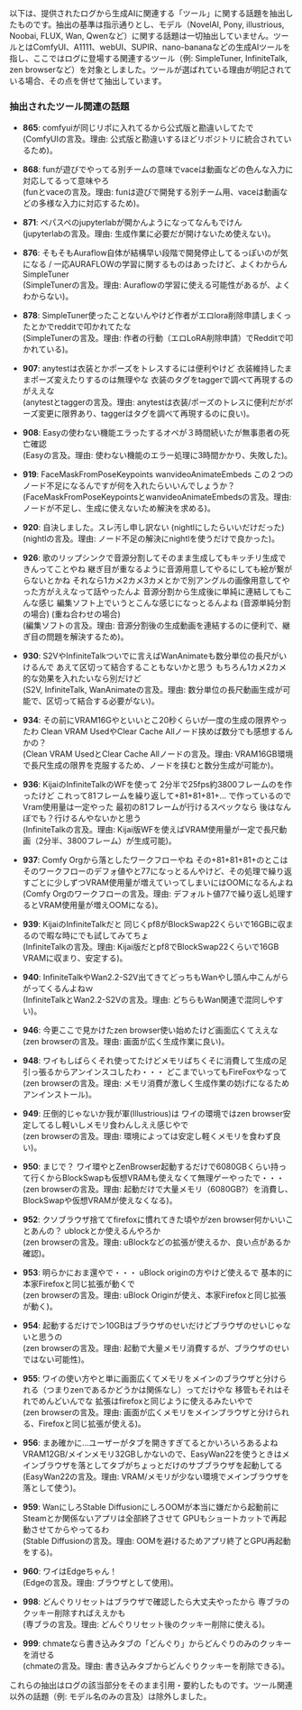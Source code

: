 以下は、提供されたログから生成AIに関連する「ツール」に関する話題を抽出したものです。抽出の基準は指示通りとし、モデル（NovelAI, Pony, illustrious, Noobai, FLUX, Wan, Qwenなど）に関する話題は一切抽出していません。ツールとはComfyUI、A1111、webUI、SUPIR、nano-bananaなどの生成AIツールを指し、ここではログに登場する関連するツール（例: SimpleTuner, InfiniteTalk, zen browserなど）を対象としました。ツールが選ばれている理由が明記されている場合、その点を併せて抽出しています。

### 抽出されたツール関連の話題
- **865**: comfyuiが同じリポに入れてるから公式版と勘違いしてたで  
  (ComfyUIの言及。理由: 公式版と勘違いするほどリポジトリに統合されているため)。

- **868**: funが遊びでやってる別チームの意味でvaceは動画などの色んな入力に対応してるって意味やろ  
  (funとvaceの言及。理由: funは遊びで開発する別チーム用、vaceは動画などの多様な入力に対応するため)。

- **871**: ペパスペのjupyterlabが開かんようになってなんもでけん  
  (jupyterlabの言及。理由: 生成作業に必要だが開けないため使えない)。

- **876**: そもそもAuraflow自体が結構早い段階で開発停止してるっぽいのが気になる / 一応AURAFLOWの学習に関するものはあったけど、よくわからん SimpleTuner  
  (SimpleTunerの言及。理由: Auraflowの学習に使える可能性があるが、よくわからない)。

- **878**: SimpleTuner使ったことないんやけど作者がエロlora削除申請しまくったとかでredditで叩かれてたな  
  (SimpleTunerの言及。理由: 作者の行動（エロLoRA削除申請）でRedditで叩かれている)。

- **907**: anytestは衣装とかポーズをトレスするには便利やけど 衣装維持したままポーズ変えたりするのは無理やな 衣装のタグをtaggerで調べて再現するのがええな  
  (anytestとtaggerの言及。理由: anytestは衣装/ポーズのトレスに便利だがポーズ変更に限界あり、taggerはタグを調べて再現するのに良い)。

- **908**: Easyの使わない機能エラったするオペが３時間続いたが無事患者の死亡確認  
  (Easyの言及。理由: 使わない機能のエラー処理に3時間かかり、失敗した)。

- **919**: FaceMaskFromPoseKeypoints wanvideoAnimateEmbeds この２つのノード不足になるんですが何を入れたらいいんでしょうか？  
  (FaceMaskFromPoseKeypointsとwanvideoAnimateEmbedsの言及。理由: ノードが不足し、生成に使えないため解決を求める)。

- **920**: 自決しました。スレ汚し申し訳ない (nightlにしたらいいだけだった)  
  (nightlの言及。理由: ノード不足の解決にnightlを使うだけで良かった)。

- **926**: 歌のリップシンクで音源分割してそのまま生成してもキッチリ生成できんってことやね 継ぎ目が重なるように音源用意してやるにしても絵が繋がらないとかね それなら1カメ2カメ3カメとかで別アングルの画像用意してやった方がええなって話やったんよ 音源分割から生成後に単純に連結してもこんな感じ 編集ソフト上でいうとこんな感じになっとるんよね (音源単純分割の場合) (重ね合わせの場合)  
  (編集ソフトの言及。理由: 音源分割後の生成動画を連結するのに便利で、継ぎ目の問題を解決するため)。

- **930**: S2VやInfiniteTalkついでに言えばWanAnimateも数分単位の長尺がいけるんで あえて区切って結合することもないかと思う もちろん1カメ2カメ的な効果を入れたいなら別だけど  
  (S2V, InfiniteTalk, WanAnimateの言及。理由: 数分単位の長尺動画生成が可能で、区切って結合する必要がない)。

- **934**: その前にVRAM16Gやといいとこ20秒くらいが一度の生成の限界やったわ Clean VRAM UsedやClear Cache Allノード挟めば数分でも感想するんかの？  
  (Clean VRAM UsedとClear Cache Allノードの言及。理由: VRAM16GB環境で長尺生成の限界を克服するため、ノードを挟むと数分生成が可能か)。

- **936**: KijaiのInfiniteTalkのWFを使って 2分半で25fps約3800フレームのを作ったけど これって81フレームを繰り返して+81+81+81+… で作っているのでVram使用量は一定やった 最初の81フレームが行けるスペックなら 後はなんぼでも？行けるんやないかと思う  
  (InfiniteTalkの言及。理由: Kijai版WFを使えばVRAM使用量が一定で長尺動画（2分半、3800フレーム）が生成可能)。

- **937**: Comfy Orgから落としたワークフローやね その+81+81+81+のとこはそのワークフローのデフォ値やと77になっとるんやけど、その処理で繰り返すごとに少しずつVRAM使用量が増えていってしまいにはOOMになるんよね  
  (Comfy Orgのワークフローの言及。理由: デフォルト値77で繰り返し処理するとVRAM使用量が増えOOMになる)。

- **939**: KijaiのInfiniteTalkだと 同じくpf8がBlockSwap22くらいで16GBに収まるので暇な時にでも試してみてちょ  
  (InfiniteTalkの言及。理由: Kijai版だとpf8でBlockSwap22くらいで16GB VRAMに収まり、安定する)。

- **940**: InfiniteTalkやWan2.2-S2V出てきてどっちもWanやし頭ん中こんがらがってくるんよねｗ  
  (InfiniteTalkとWan2.2-S2Vの言及。理由: どちらもWan関連で混同しやすい)。

- **946**: 今更ここで見かけたzen browser使い始めたけど画面広くてええな  
  (zen browserの言及。理由: 画面が広く生成作業に良い)。

- **948**: ワイもしばらくそれ使ってたけどメモリばちくそに消費して生成の足引っ張るからアンインスコしたわ・・・ どこまでいってもFireFoxやなって  
  (zen browserの言及。理由: メモリ消費が激しく生成作業の妨げになるためアンインストール)。

- **949**: 圧倒的じゃないか我が軍(Illustrious)は ワイの環境ではzen browser安定してるし軽いしメモリ食わんしええ感じやで  
  (zen browserの言及。理由: 環境によっては安定し軽くメモリを食わず良い)。

- **950**: まじで？ ワイ環やとZenBrowser起動するだけで6080GBくらい持って行くからBlockSwapも仮想VRAMも使えなくて無理ゲーやったで・・・  
  (zen browserの言及。理由: 起動だけで大量メモリ（6080GB?）を消費し、BlockSwapや仮想VRAMが使えなくなる)。

- **952**: クソブラウザ捨ててfirefoxに慣れてきた頃やがzen browser何かいいことあんの？ ublockとか使えるんやろか  
  (zen browserの言及。理由: uBlockなどの拡張が使えるか、良い点があるか確認)。

- **953**: 明らかにおま還やで・・・ uBlock originの方やけど使えるで 基本的に本家Firefoxと同じ拡張が動くで  
  (zen browserの言及。理由: uBlock Originが使え、本家Firefoxと同じ拡張が動く)。

- **954**: 起動するだけでン10GBはブラウザのせいだけどブラウザのせいじゃないと思うの  
  (zen browserの言及。理由: 起動で大量メモリ消費するが、ブラウザのせいではない可能性)。

- **955**: ワイの使い方やと単に画面広くてメモリをメインのブラウザと分けられる（つまりzenであるかどうかは関係なし）ってだけやな 移管もそれはそれでめんどいんでな 拡張はfirefoxと同じように使えるみたいやで  
  (zen browserの言及。理由: 画面が広くメモリをメインブラウザと分けられる、Firefoxと同じ拡張が使える)。

- **956**: まあ確かに…ユーザーがタブを開きすぎてるとかいろいろあるよね VRAM12GB/メインメモリ32GBしかないので、EasyWan22を使うときはメインブラウザを落としてタブがちょっとだけのサブブラウザを起動してる  
  (EasyWan22の言及。理由: VRAM/メモリが少ない環境でメインブラウザを落として使う)。

- **959**: WanにしろStable DiffusionにしろOOMが本当に嫌だから起動前にSteamとか関係ないアプリは全部終了させて GPUもショートカットで再起動させてからやってるわ  
  (Stable Diffusionの言及。理由: OOMを避けるためアプリ終了とGPU再起動をする)。

- **960**: ワイはEdgeちゃん！  
  (Edgeの言及。理由: ブラウザとして使用)。

- **998**: どんぐりリセットはブラウザで確認したら大丈夫やったから 専ブラのクッキー削除すればええかも  
  (専ブラの言及。理由: どんぐりリセット後のクッキー削除に使える)。

- **999**: chmateなら書き込みタブの「どんぐり」からどんぐりのみのクッキーを消せる  
  (chmateの言及。理由: 書き込みタブからどんぐりクッキーを削除できる)。

これらの抽出はログの該当部分をそのまま引用・要約したものです。ツール関連以外の話題（例: モデル名のみの言及）は除外しました。